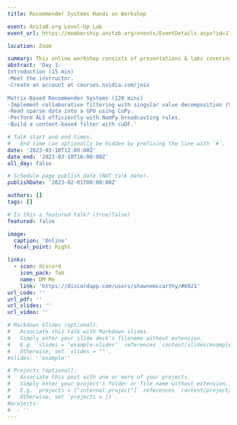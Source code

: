 ```yaml
---
title: Recommender Systems Hands on Workshop

event: AnitaB.org Level-Up Lab
event_url: https://membership.anitab.org/events/EventDetails.aspx?id=1721450

location: Zoom

summary: This online workshop consists of presentations & labs covering the fundamental techniques & tools for building highly effective recommender systems from matrix based recommender systems to wide & deep network models. 
abstract: 'Day 1:
Introduction (15 min)
-Meet the instructor.
-Create an account at courses.nvidia.com/join
 
Matrix-Based Recommender Systems (120 mins) 
-Implement collaborative filtering with singular value decomposition (SVD):
-Read sparse data into a GPU using CuPy.
-Perform ALS efficiently with NumPy broadcasting rules.
-Build a content-based filter with cuDF.'

# Talk start and end times.
#   End time can optionally be hidden by prefixing the line with `#`.
date: '2023-03-10T12:00:00Z'
date_end: '2023-03-10T16:00:00Z'
all_day: false

# Schedule page publish date (NOT talk date).
publishDate: '2023-02-01T00:00:00Z'

authors: []
tags: []

# Is this a featured talk? (true/false)
featured: false

image:
  caption: 'Online'
  focal_point: Right

links:
  - icon: discord
    icon_pack: fab
    name: DM Me
    link: 'https://discordapp.com/users/shawnemccarthy/#6921'
url_code: ''
url_pdf: ''
url_slides: ''
url_video: ''

# Markdown Slides (optional).
#   Associate this talk with Markdown slides.
#   Simply enter your slide deck's filename without extension.
#   E.g. `slides = "example-slides"` references `content/slides/example-slides.md`.
#   Otherwise, set `slides = ""`.
#slides: ''example''

# Projects (optional).
#   Associate this post with one or more of your projects.
#   Simply enter your project's folder or file name without extension.
#   E.g. `projects = ["internal-project"]` references `content/project/deep-learning/index.md`.
#   Otherwise, set `projects = []`.
#projects:
#  - ''
---
```


